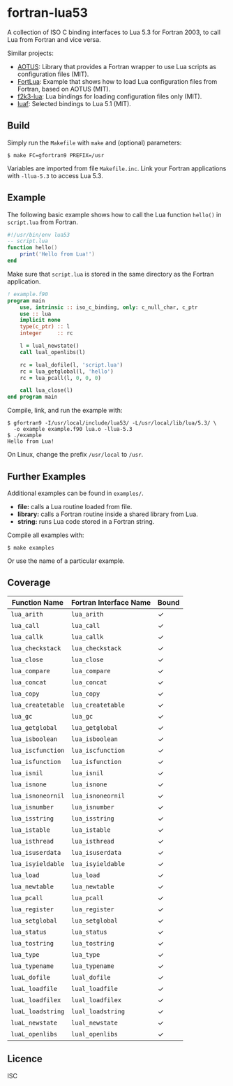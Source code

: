 # fortran-lua53
A collection of ISO C binding interfaces to Lua 5.3 for Fortran 2003, to call
Lua from Fortran and vice versa.

Similar projects:

* [AOTUS](https://geb.sts.nt.uni-siegen.de/doxy/aotus/): Library that provides a Fortran wrapper to use Lua scripts as configuration files (MIT).
* [FortLua](https://github.com/adolgert/FortLua): Example that shows how to load Lua configuration files from Fortran, based on AOTUS (MIT).
* [f2k3-lua](https://github.com/MaikBeckmann/f2k3-lua/tree/simple): Lua bindings for loading configuration files only (MIT).
* [luaf](https://bitbucket.org/vadimz/luaf/): Selected bindings to Lua 5.1 (MIT).

## Build
Simply run the `Makefile` with `make` and (optional) parameters:

```
$ make FC=gfortran9 PREFIX=/usr
```

Variables are imported from file `Makefile.inc`. Link your Fortran applications
with `-llua-5.3` to access Lua 5.3.

## Example
The following basic example shows how to call the Lua function `hello()` in
`script.lua` from Fortran.

```lua
#!/usr/bin/env lua53
-- script.lua
function hello()
    print('Hello from Lua!')
end
```

Make sure that `script.lua` is stored in the same directory as the Fortran
application.

```fortran
! example.f90
program main
    use, intrinsic :: iso_c_binding, only: c_null_char, c_ptr
    use :: lua
    implicit none
    type(c_ptr) :: l
    integer     :: rc

    l = lual_newstate()
    call lual_openlibs(l)

    rc = lual_dofile(l, 'script.lua')
    rc = lua_getglobal(l, 'hello')
    rc = lua_pcall(l, 0, 0, 0)

    call lua_close(l)
end program main
```

Compile, link, and run the example with:

```
$ gfortran9 -I/usr/local/include/lua53/ -L/usr/local/lib/lua/5.3/ \
  -o example example.f90 lua.o -llua-5.3
$ ./example
Hello from Lua!
```

On Linux, change the prefix `/usr/local` to `/usr`.

## Further Examples
Additional examples can be found in `examples/`.

* **file:** calls a Lua routine loaded from file.
* **library:** calls a Fortran routine inside a shared library from Lua.
* **string:** runs Lua code stored in a Fortran string.

Compile all examples with:

```
$ make examples
```

Or use the name of a particular example.

## Coverage
| Function Name      | Fortran Interface Name | Bound |
|--------------------|------------------------|-------|
| `lua_arith`        | `lua_arith`            |   ✓   |
| `lua_call`         | `lua_call`             |   ✓   |
| `lua_callk`        | `lua_callk`            |   ✓   |
| `lua_checkstack`   | `lua_checkstack`       |   ✓   |
| `lua_close`        | `lua_close`            |   ✓   |
| `lua_compare`      | `lua_compare`          |   ✓   |
| `lua_concat`       | `lua_concat`           |   ✓   |
| `lua_copy`         | `lua_copy`             |   ✓   |
| `lua_createtable`  | `lua_createtable`      |   ✓   |
| `lua_gc`           | `lua_gc`               |   ✓   |
| `lua_getglobal`    | `lua_getglobal`        |   ✓   |
| `lua_isboolean`    | `lua_isboolean`        |   ✓   |
| `lua_iscfunction`  | `lua_iscfunction`      |   ✓   |
| `lua_isfunction`   | `lua_isfunction`       |   ✓   |
| `lua_isnil`        | `lua_isnil`            |   ✓   |
| `lua_isnone`       | `lua_isnone`           |   ✓   |
| `lua_isnoneornil`  | `lua_isnoneornil`      |   ✓   |
| `lua_isnumber`     | `lua_isnumber`         |   ✓   |
| `lua_isstring`     | `lua_isstring`         |   ✓   |
| `lua_istable`      | `lua_istable`          |   ✓   |
| `lua_isthread`     | `lua_isthread`         |   ✓   |
| `lua_isuserdata`   | `lua_isuserdata`       |   ✓   |
| `lua_isyieldable`  | `lua_isyieldable`      |   ✓   |
| `lua_load`         | `lua_load`             |   ✓   |
| `lua_newtable`     | `lua_newtable`         |   ✓   |
| `lua_pcall`        | `lua_pcall`            |   ✓   |
| `lua_register`     | `lua_register`         |   ✓   |
| `lua_setglobal`    | `lua_setglobal`        |   ✓   |
| `lua_status`       | `lua_status`           |   ✓   |
| `lua_tostring`     | `lua_tostring`         |   ✓   |
| `lua_type`         | `lua_type`             |   ✓   |
| `lua_typename`     | `lua_typename`         |   ✓   |
| `luaL_dofile`      | `lual_dofile`          |   ✓   |
| `luaL_loadfile`    | `lual_loadfile`        |   ✓   |
| `luaL_loadfilex`   | `lual_loadfilex`       |   ✓   |
| `luaL_loadstring`  | `lual_loadstring`      |   ✓   |
| `luaL_newstate`    | `lual_newstate`        |   ✓   |
| `luaL_openlibs`    | `lual_openlibs`        |   ✓   |

## Licence
ISC
